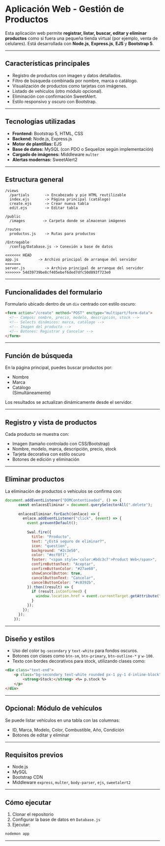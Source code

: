 
# Aplicación Web - Gestión de Productos

Esta aplicación web permite **registrar, listar, buscar, editar y eliminar productos** como si fuera una pequeña tienda virtual (por ejemplo, venta de celulares). Está desarrollada con **Node.js**, **Express.js**, **EJS** y **Bootstrap 5**.

---

## Características principales

- Registro de productos con imagen y datos detallados.
- Filtro de búsqueda combinada por nombre, marca o catálogo.
- Visualización de productos como tarjetas con imágenes.
- Listado de vehículos (otro módulo opcional).
- Eliminación con confirmación SweetAlert.
- Estilo responsivo y oscuro con Bootstrap.

---

## Tecnologías utilizadas

- **Frontend:** Bootstrap 5, HTML, CSS
- **Backend:** Node.js, Express.js
- **Motor de plantillas:** EJS
- **Base de datos:** MySQL (con PDO o Sequelize según implementación)
- **Cargado de imágenes:** Middleware `multer`
- **Alertas modernas:** SweetAlert2

---

## Estructura general

```
/views
  /partials       -> Encabezado y pie HTML reutilizable
  index.ejs       -> Página principal (catálogo)
  create.ejs      -> Crear nueva tabla
  edit.ejs        -> Editar tabla

/public
  /images        -> Carpeta donde se almacenan imágenes

/routes
  productos.js    -> Rutas para productos

/Entregable
  /config/Database.js -> Conexión a base de datos

<<<<<<< HEAD
app.js         -> Archivo principal de arranque del servidor
=======
server.js         -> Archivo principal de arranque del servidor
>>>>>>> 54d39739be8cf405ebef6ded7dfc50d893f723e0
```

---

## Funcionalidades del formulario

Formulario ubicado dentro de un `div` centrado con estilo oscuro:

```html
<form action="/create" method="POST" enctype="multipart/form-data">
  <!-- Campos: nombre, precio, modelo, descripción, stock -->
  <!-- Selects dinámicos: marca, catálogo -->
  <!-- Imagen del producto -->
  <!-- Botones: Registrar y Cancelar -->
</form>
```

---

## Función de búsqueda

En la página principal, puedes buscar productos por:

- Nombre
- Marca
- Catálogo  
(Simultáneamente)

Los resultados se actualizan dinámicamente desde el servidor.

---

## Registro y vista de productos

Cada producto se muestra con:

- Imagen (tamaño controlado con CSS/Bootstrap)
- Nombre, modelo, marca, descripción, precio, stock
- Tarjeta decorativa con estilo oscuro
- Botones de edición y eliminación

---

## Eliminar productos

La eliminación de productos o vehículos se confirma con:

```js
document.addEventListener("DOMContentLoaded", () => {
      const enlacesEliminar = document.querySelectorAll(".delete");
  
      enlacesEliminar.forEach((enlace) => {
        enlace.addEventListener("click", (event) => {
          event.preventDefault();
  
          Swal.fire({
            title: "Producto",
            text: "¿Está seguro de eliminar?",
            icon: "question",
            background: "#2c3e50",
            color: "#ecf0f1",
            footer: "<span style='color:#bdc3c7'>Product Web</span>",
            confirmButtonText: "Aceptar",
            confirmButtonColor: "#27ae60",
            showCancelButton: true,
            cancelButtonText: "Cancelar",
            cancelButtonColor: "#c0392b",
          }).then((result) => {
            if (result.isConfirmed) {
              window.location.href = event.currentTarget.getAttribute("href");
            }
          });
        });
      });
    });
```

---

## Diseño y estilos

- Uso del color `bg-secondary` y `text-white` para fondos oscuros.
- Botones con clases como `btn-sm`, `btn-primary`, `btn-outline-*` y `w-100`.
- Texto con bordes decorativos para stock, utilizando clases como:

```html
<div class="text-end">
    <p class="bg-secondary text-white rounded px-1 py-1 d-inline-block">
        <strong>Stock:</strong> <%= p.stock %>
    </p>
</div>
```

---

## Opcional: Módulo de vehículos

Se puede listar vehículos en una tabla con las columnas:

- ID, Marca, Modelo, Color, Combustible, Año, Condición
- Botones de editar y eliminar

---

## Requisitos previos

- Node.js
- MySQL
- Bootstrap CDN
- Middleware `express`, `multer`, `body-parser`, `ejs`, `sweetalert2`

---

## Cómo ejecutar

1. Clonar el repositorio
2. Configurar la base de datos en `Database.js`
3. Ejecutar:

```bash
nodemon app
```

---